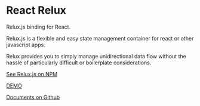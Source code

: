 # React Relux

Relux.js binding for React.

Relux.js is a flexible and easy state management container for react or other javascript apps. 

Relux provides you to simply manage unidirectional data flow without the hassle of particularly difficult or boilerplate considerations.

[See Relux.js on NPM](https://www.npmjs.com/package/relux.js)

[DEMO](https://rempei-okada.github.io/relux.js/)

[Documents on Github](https://github.com/rempei-okada/relux.js)


